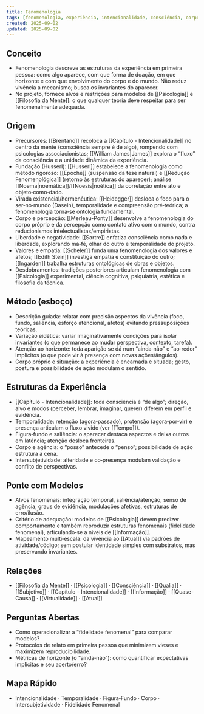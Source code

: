 ```yaml
---
title: Fenomenologia
tags: [fenomenologia, experiência, intencionalidade, consciência, corpo, tempo]
created: 2025-09-02
updated: 2025-09-02
---
```


## Conceito
- Fenomenologia descreve as estruturas da experiência em primeira pessoa: como algo aparece, com que forma de doação, em que horizonte e com que envolvimento do corpo e do mundo. Não reduz vivência a mecanismo; busca os invariantes do aparecer.
- No projeto, fornece alvos e restrições para modelos de [[Psicologia]] e [[Filosofia da Mente]]: o que qualquer teoria deve respeitar para ser fenomenalmente adequada.

## Origem
- Precursores: [[Brentano]] recoloca a [[Capítulo - Intencionalidade]] no centro da mente (consciência sempre é de algo), rompendo com psicologias associacionistas; [[William James|James]] explora o “fluxo” da consciência e a unidade dinâmica da experiência.
- Fundação (Husserl): [[Husserl]] estabelece a fenomenologia como método rigoroso: [[Epoché]] (suspensão da tese natural) e [[Redução Fenomenológica]] (retorno às estruturas do aparecer); análise [[Noema|noemática]]/[[Noesis|noética]] da correlação entre ato e objeto‑como‑dado.
- Virada existencial/hermenêutica: [[Heidegger]] desloca o foco para o ser‑no‑mundo (Dasein), temporalidade e compreensão pré‑teórica; a fenomenologia torna‑se ontologia fundamental.
- Corpo e percepção: [[Merleau-Ponty]] desenvolve a fenomenologia do corpo próprio e da percepção como contato ativo com o mundo, contra reducionismos intelectualistas/empiristas.
- Liberdade e negatividade: [[Sartre]] enfatiza consciência como nada e liberdade, explorando má‑fé, olhar do outro e temporalidade do projeto.
- Valores e empatia: [[Scheler]] funda uma fenomenologia dos valores e afetos; [[Edith Stein]] investiga empatia e constituição do outro; [[Ingarden]] trabalha estruturas ontológicas de obras e objetos.
- Desdobramentos: tradições posteriores articulam fenomenologia com [[Psicologia]] experimental, ciência cognitiva, psiquiatria, estética e filosofia da técnica.

## Método (esboço)
- Descrição guiada: relatar com precisão aspectos da vivência (foco, fundo, saliência, esforço atencional, afetos) evitando pressuposições teóricas.
- Variação eidética: variar imaginativamente condições para isolar invariantes (o que permanece ao mudar perspectiva, contexto, tarefa).
- Atenção ao horizonte: toda aparição se dá num “ainda‑não” e “ao‑redor” implícitos (o que pode vir à presença com novas ações/ângulos).
- Corpo próprio e situação: a experiência é encarnada e situada; gesto, postura e possibilidade de ação modulam o sentido.

## Estruturas da Experiência
- [[Capítulo - Intencionalidade]]: toda consciência é “de algo”; direção, alvo e modos (perceber, lembrar, imaginar, querer) diferem em perfil e evidência.
- Temporalidade: retenção (agora‑passado), protensão (agora‑por‑vir) e presença articulam o fluxo vivido (ver [[Tempo]]).
- Figura‑fundo e saliência: o aparecer destaca aspectos e deixa outros em latência; atenção desloca fronteiras.
- Corpo e agência: o “posso” antecede o “penso”; possibilidade de ação estrutura a cena.
- Intersubjetividade: alteridade e co‑presença modulam validação e conflito de perspectivas.

## Ponte com Modelos
- Alvos fenomenais: integração temporal, saliência/atenção, senso de agência, graus de evidência, modulações afetivas, estruturas de erro/ilusão.
- Critério de adequação: modelos de [[Psicologia]] devem predizer comportamento e também reproduzir estruturas fenomenais (fidelidade fenomenal), articulando‑se a níveis de [[Informação]].
- Mapeamento multi‑escala: da vivência ao [[Atual]] via padrões de atividade/código; sem postular identidade simples com substratos, mas preservando invariantes.

## Relações
- [[Filosofia da Mente]] · [[Psicologia]] · [[Consciência]] · [[Qualia]] · [[Subjetivo]] · [[Capítulo - Intencionalidade]] · [[Informação]] · [[Quase-Causa]] · [[Virtualidade]] · [[Atual]]

## Perguntas Abertas
- Como operacionalizar a “fidelidade fenomenal” para comparar modelos?
- Protocolos de relato em primeira pessoa que minimizem vieses e maximizem reproducibilidade.
- Métricas de horizonte (o “ainda‑não”): como quantificar expectativas implícitas e seu acerto/erro?

## Mapa Rápido
- Intencionalidade · Temporalidade · Figura‑Fundo · Corpo · Intersubjetividade · Fidelidade Fenomenal
